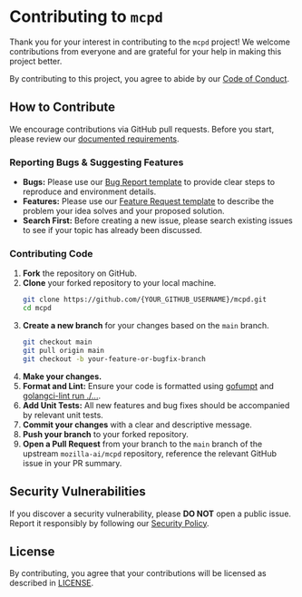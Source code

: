 # Contributing to `mcpd`

Thank you for your interest in contributing to the `mcpd` project!
We welcome contributions from everyone and are grateful for your help in making this project better.

By contributing to this project, you agree to abide by our [Code of Conduct](CODE_OF_CONDUCT.md).

## How to Contribute

We encourage contributions via GitHub pull requests. Before you start, please review our [documented requirements](https://mozilla-ai.github.io/mcpd/requirements/).

### Reporting Bugs & Suggesting Features

* **Bugs:** Please use our [Bug Report template](.github/ISSUE_TEMPLATE/bug_report.yaml) to provide clear steps to reproduce and environment details.
* **Features:** Please use our [Feature Request template](.github/ISSUE_TEMPLATE/feature_request.yaml) to describe the problem your idea solves and your proposed solution.
* **Search First:** Before creating a new issue, please search existing issues to see if your topic has already been discussed.

### Contributing Code

1. **Fork** the repository on GitHub.
1. **Clone** your forked repository to your local machine.
    ```bash
    git clone https://github.com/{YOUR_GITHUB_USERNAME}/mcpd.git
    cd mcpd
    ```
1. **Create a new branch** for your changes based on the `main` branch.
    ```bash
    git checkout main
    git pull origin main
    git checkout -b your-feature-or-bugfix-branch
    ```
1. **Make your changes.**
1. **Format and Lint:** Ensure your code is formatted using [gofumpt](https://github.com/mvdan/gofumpt) and [golangci-lint run ./...](https://golangci-lint.run/welcome/install/).
1. **Add Unit Tests:** All new features and bug fixes should be accompanied by relevant unit tests.
1. **Commit your changes** with a clear and descriptive message.
1. **Push your branch** to your forked repository.
1. **Open a Pull Request** from your branch to the `main` branch of the upstream `mozilla-ai/mcpd` repository, 
  reference the relevant GitHub issue in your PR summary.

## Security Vulnerabilities

If you discover a security vulnerability, please **DO NOT** open a public issue. Report it responsibly by following our [Security Policy](SECURITY.md).

## License

By contributing, you agree that your contributions will be licensed as described in [LICENSE](LICENSE.md).